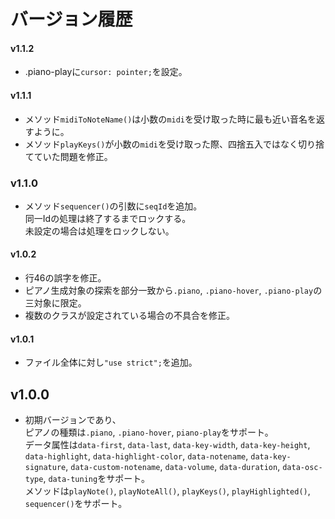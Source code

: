 # バージョン履歴

#### v1.1.2
- .piano-playに`cursor: pointer;`を設定。

#### v1.1.1
- メソッド`midiToNoteName()`は小数の`midi`を受け取った時に最も近い音名を返すように。
- メソッド`playKeys()`が小数の`midi`を受け取った際、四捨五入ではなく切り捨てていた問題を修正。

### v1.1.0
- メソッド`sequencer()`の引数に`seqId`を追加。  
同一Idの処理は終了するまでロックする。  
未設定の場合は処理をロックしない。

#### v1.0.2
- 行46の誤字を修正。
- ピアノ生成対象の探索を部分一致から`.piano`, `.piano-hover`, `.piano-play`の三対象に限定。
- 複数のクラスが設定されている場合の不具合を修正。

#### v1.0.1
- ファイル全体に対し`"use strict";`を追加。

## v1.0.0
- 初期バージョンであり、  
ピアノの種類は`.piano`, `.piano-hover`, `piano-play`をサポート。  
データ属性は`data-first`, `data-last`, `data-key-width`, `data-key-height`, `data-highlight`, `data-highlight-color`, `data-notename`, `data-key-signature`, `data-custom-notename`, `data-volume`, `data-duration`, `data-osc-type`, `data-tuning`をサポート。  
メソッドは`playNote()`, `playNoteAll()`, `playKeys()`, `playHighlighted()`, `sequencer()`をサポート。
